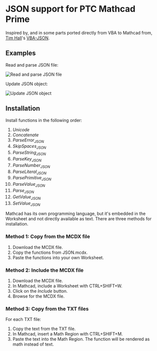 # JSON support for PTC Mathcad Prime

Inspired by, and in some parts ported directly from VBA to Mathcad from, [Tim Hall](https://github.com/timhall)'s [VBA-JSON](https://github.com/VBA-tools/VBA-JSON).

## Examples

Read and parse JSON file:

![Read and parse JSON file](https://github.com/jakemckown/mathcad/json/Read_and_Parse_JSON.png "Read and parse JSON file")

Update JSON object:

![Update JSON object](https://github.com/jakemckown/mathcad/json/Update_JSON.png "Update JSON object")

## Installation

Install functions in the following order:
1. *Unicode*
2. *Concatenate*
3. *ParseError<sub>JSON</sub>*
4. *SkipSpaces<sub>JSON</sub>*
5. *ParseString<sub>JSON</sub>*
6. *ParseKey<sub>JSON</sub>*
7. *ParseNumber<sub>JSON</sub>*
8. *ParseLiteral<sub>JSON</sub>*
9. *ParsePrimitive<sub>JSON</sub>*
10. *ParseValue<sub>JSON</sub>*
11. *Parse<sub>JSON</sub>*
12. *GetValue<sub>JSON</sub>*
13. *SetValue<sub>JSON</sub>*

Mathcad has its own programming language, but it's embedded in the Worksheet and not directly available as text. There are three methods for installation. 

### Method 1: Copy from the MCDX file

1. Download the MCDX file.
2. Copy the functions from JSON.mcdx.
3. Paste the functions into your own Worksheet.

### Method 2: Include the MCDX file

1. Download the MCDX file.
2. In Mathcad, include a Worksheet with CTRL+SHIFT+W.
3. Click on the *Include* button.
4. Browse for the MCDX file.

### Method 3: Copy from the TXT files

For each TXT file:
1. Copy the text from the TXT file.
2. In Mathcad, insert a Math Region with CTRL+SHIFT+M.
3. Paste the text into the Math Region. The function will be rendered as math instead of text.
